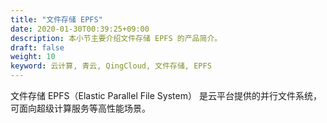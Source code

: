 ```yaml
---
title: "文件存储 EPFS"
date: 2020-01-30T00:39:25+09:00
description: 本小节主要介绍文件存储 EPFS 的产品简介。
draft: false
weight: 10
keyword: 云计算, 青云, QingCloud, 文件存储, EPFS
---
```


文件存储 EPFS（Elastic Parallel File System） 是云平台提供的并行文件系统，可面向超级计算服务等高性能场景。
